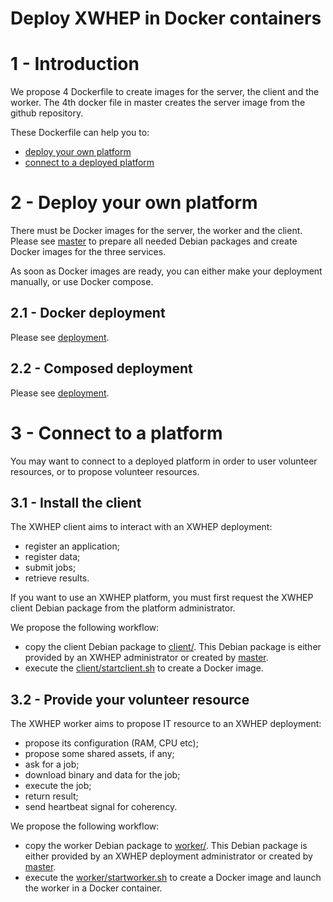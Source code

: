 Deploy XWHEP in Docker containers
=================================

# 1 - Introduction

We propose 4 Dockerfile to create images for the server, the client and the worker.
The 4th docker file in master creates the server image from the github repository.

These Dockerfile can help you to:
- [deploy your own platform](#2---deploy-your-own-platform)
- [connect to a deployed platform](#3---connect-to-a-platform)


# 2 - Deploy your own platform

There must be Docker images for the server, the worker and the client.
Please see [master](master/) to prepare all needed Debian packages
and create Docker images for the three services.

As soon as Docker images are ready, you can either make your deployment manually,
or use Docker compose.

## 2.1 - Docker deployment

Please see [deployment](deployment/).

## 2.2 - Composed deployment

Please see [deployment](deployment/).


# 3 - Connect to a platform

You may want to connect to a deployed platform in order to user volunteer resources,
or to propose volunteer resources.

## 3.1 - Install the client

The XWHEP client aims to interact with an XWHEP deployment:
- register an application;
- register data;
- submit jobs;
- retrieve results.

If you want to use an XWHEP platform, you must first request the XWHEP client Debian package from the platform administrator.

We propose the following workflow:
- copy the client Debian package to [client/](client/).
  This Debian package is either provided by an XWHEP administrator or created by [master](master/).
- execute the [client/startclient.sh](client/startclient.sh) to create a Docker image.


## 3.2 - Provide your volunteer resource

The XWHEP worker aims to propose IT resource to an XWHEP deployment:
- propose its configuration (RAM, CPU etc);
- propose some shared assets, if any;
- ask for a job;
- download binary and data for the job;
- execute the job;
- return result;
- send heartbeat signal for coherency.

We propose the following workflow:
- copy the worker Debian package to [worker/](worker/). This Debian package is either provided by an XWHEP deployment administrator or created by [master](master/).
- execute the [worker/startworker.sh](worker/startworker.sh) to create a Docker image and launch the worker in a Docker container.

